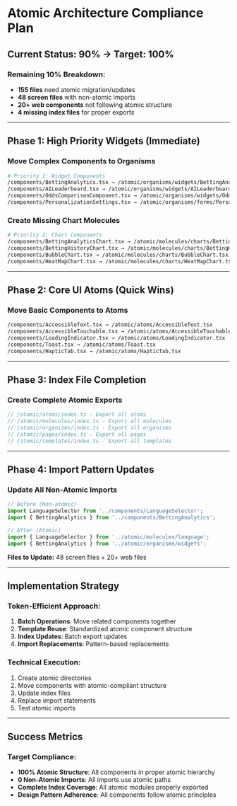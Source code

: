 # Atomic Architecture Compliance Plan

## Current Status: 90% → Target: 100%

### Remaining 10% Breakdown:
- **155 files** need atomic migration/updates
- **48 screen files** with non-atomic imports  
- **20+ web components** not following atomic structure
- **4 missing index files** for proper exports

---

## Phase 1: High Priority Widgets (Immediate)

### Move Complex Components to Organisms
```bash
# Priority 1: Widget Components
/components/BettingAnalytics.tsx → /atomic/organisms/widgets/BettingAnalyticsWidget.tsx
/components/AILeaderboard.tsx → /atomic/organisms/widgets/AILeaderboardWidget.tsx  
/components/OddsComparisonComponent.tsx → /atomic/organisms/widgets/OddsComparisonWidget.tsx
/components/PersonalizationSettings.tsx → /atomic/organisms/forms/PersonalizationForm.tsx
```

### Create Missing Chart Molecules
```bash
# Priority 2: Chart Components  
/components/BettingAnalyticsChart.tsx → /atomic/molecules/charts/BettingAnalyticsChart.tsx
/components/BettingHistoryChart.tsx → /atomic/molecules/charts/BettingHistoryChart.tsx
/components/BubbleChart.tsx → /atomic/molecules/charts/BubbleChart.tsx
/components/HeatMapChart.tsx → /atomic/molecules/charts/HeatMapChart.tsx
```

---

## Phase 2: Core UI Atoms (Quick Wins)

### Move Basic Components to Atoms
```bash
/components/AccessibleText.tsx → /atomic/atoms/AccessibleText.tsx
/components/AccessibleTouchable.tsx → /atomic/atoms/AccessibleTouchable.tsx
/components/LoadingIndicator.tsx → /atomic/atoms/LoadingIndicator.tsx
/components/Toast.tsx → /atomic/atoms/Toast.tsx
/components/HapticTab.tsx → /atomic/atoms/HapticTab.tsx
```

---

## Phase 3: Index File Completion

### Create Complete Atomic Exports
```typescript
// /atomic/atoms/index.ts - Export all atoms
// /atomic/molecules/index.ts - Export all molecules  
// /atomic/organisms/index.ts - Export all organisms
// /atomic/pages/index.ts - Export all pages
// /atomic/templates/index.ts - Export all templates
```

---

## Phase 4: Import Pattern Updates

### Update All Non-Atomic Imports
```typescript
// Before (Non-atomic)
import LanguageSelector from '../components/LanguageSelector';
import { BettingAnalytics } from '../components/BettingAnalytics';

// After (Atomic)
import { LanguageSelector } from '../atomic/molecules/language';
import { BettingAnalytics } from '../atomic/organisms/widgets';
```

**Files to Update:** 48 screen files + 20+ web files

---

## Implementation Strategy

### Token-Efficient Approach:
1. **Batch Operations**: Move related components together
2. **Template Reuse**: Standardized atomic component structure
3. **Index Updates**: Batch export updates
4. **Import Replacements**: Pattern-based replacements

### Technical Execution:
1. Create atomic directories
2. Move components with atomic-compliant structure
3. Update index files
4. Replace import statements
5. Test atomic imports

---

## Success Metrics

### Target Compliance:
- **100% Atomic Structure**: All components in proper atomic hierarchy
- **0 Non-Atomic Imports**: All imports use atomic paths
- **Complete Index Coverage**: All atomic modules properly exported
- **Design Pattern Adherence**: All components follow atomic principles